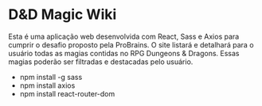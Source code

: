 # D&D Magic Wiki
Esta é uma aplicação web desenvolvida com React, Sass e Axios para cumprir o desafio proposto pela ProBrains. O site listará e detalhará para o usuário todas as magias contidas no RPG Dungeons & Dragons. Essas magias poderão ser filtradas e destacadas pelo usuário.

- npm install -g sass
- npm install axios
- npm install react-router-dom
